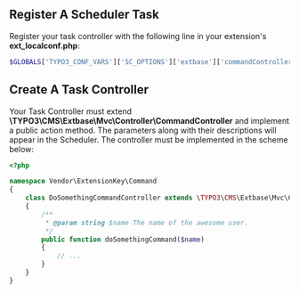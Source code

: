 ## Register A Scheduler Task
Register your task controller with the following line in your extension's **ext_localconf.php**:

```php
$GLOBALS['TYPO3_CONF_VARS']['SC_OPTIONS']['extbase']['commandControllers'][] = 'Bash\Gravity\Command\MyAwesomeCommandController';
```

## Create A Task Controller
Your Task Controller must extend **\\TYPO3\\CMS\\Extbase\\Mvc\\Controller\\CommandController** and implement a public action method.
The parameters along with their descriptions will appear in the Scheduler.
The controller must be implemented in the scheme below:

```php
<?php

namespace Vendor\ExtensionKey\Command
{
    class DoSomethingCommandController extends \TYPO3\CMS\Extbase\Mvc\Controller\CommandController
    {
        /**
         * @param string $name The name of the awesome user.
         */
        public function doSomethingCommand($name)
        {
            // ...
        }
    }
}



```